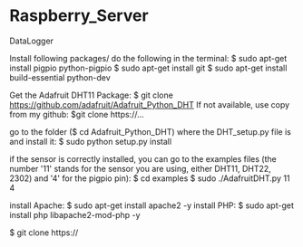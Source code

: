 # Raspberry_Server
DataLogger


Install following packages/ do the following in the terminal:
$ sudo apt-get install pigpio python-pigpio
$ sudo apt-get install git
$ sudo apt-get install build-essential python-dev

Get the Adafruit DHT11 Package:
$ git clone https://github.com/adafruit/Adafruit_Python_DHT 
If not available, use copy from my github:
$git clone https://...

go to the folder ($ cd Adafruit_Python_DHT) where the DHT_setup.py file is and install it:
$ sudo python setup.py install

if the sensor is correctly installed, you can go to the examples files 
(the number '11' stands for the sensor you are using, either DHT11, DHT22, 2302) and '4' for the pigpio pin):
$ cd examples
$ sudo ./AdafruitDHT.py 11 4

install Apache:
$ sudo apt-get install apache2 -y
install PHP:
$ sudo apt-get install php libapache2-mod-php -y

$ git clone https://
